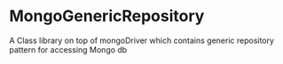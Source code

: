 # MongoGenericRepository
A Class library on top of mongoDriver which contains generic repository pattern for accessing Mongo db
